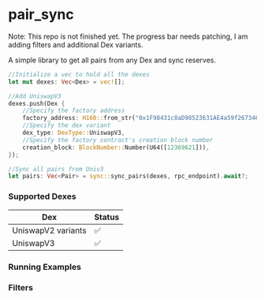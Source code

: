 # pair_sync

Note: This repo is not finished yet. The progress bar needs patching, I am adding filters and additional Dex variants.

A simple library to get all pairs from any Dex and sync reserves. 

```rust
//Initialize a vec to hold all the dexes
let mut dexes: Vec<Dex> = vec![];

//Add UniswapV3
dexes.push(Dex {
    //Specify the factory address
    factory_address: H160::from_str("0x1F98431c8aD98523631AE4a59f267346ea31F984").unwrap(),
    //Specify the dex variant
    dex_type: DexType::UniswapV3,
    //Specify the factory contract's creation block number
    creation_block: BlockNumber::Number(U64([12369621])),
});

//Sync all pairs from Univ3
let pairs: Vec<Pair> = sync::sync_pairs(dexes, rpc_endpoint).await?;
```


### Supported Dexes

| Dex | Status |
|----------|------|
| UniswapV2 variants  | ✅||
| UniswapV3  | ✅||



### Running Examples



### Filters




